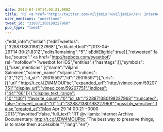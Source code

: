 ```yaml
---
date: 2013-04-29T14:00:21.000Z
title: "RT <a href='http://twitter.com/viljamis'>@viljamis</a>: Internet Archive Documentary: http://t.co/JZW4MOUPbc  “The best way to preserve things, is to make them accessible.”″"
user_mentions: "undefined"
tweet_id: "328871380198227968"
pub_type: "tweet"
---
```

{"edit_info":{"initial":{"editTweetIds":["328871380198227968"],"editableUntil":"2013-04-29T14:30:21.831Z","editsRemaining":"5","isEditEligible":true}},"retweeted":false,"source":"<a href=\"http://tapbots.com/tweetbot\" rel=\"nofollow\">Tweetbot for iOS</a>","entities":{"hashtags":[],"symbols":[],"user_mentions":[{"name":"Viljami Salminen","screen_name":"viljamis","indices":["3","12"],"id_str":"29015597","id":"29015597"}],"urls":[{"url":"http://t.co/JZW4MOUPbc","expanded_url":"http://vimeo.com/59207751","display_url":"vimeo.com/59207751","indices":["44","66"]}]},"display_text_range":["0","130"],"favorite_count":"0","id_str":"328871380198227968","truncated":false,"retweet_count":"0","id":"328871380198227968","possibly_sensitive":false,"created_at":"Mon Apr 29 14:00:21 +0000 2013","favorited":false,"full_text":"RT @viljamis: Internet Archive Documentary: http://t.co/JZW4MOUPbc  “The best way to preserve things, is to make them accessible.”","lang":"en"}
